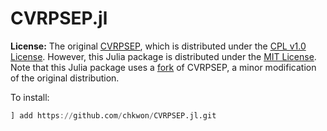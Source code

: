 # CVRPSEP.jl

**License:** 
The original [CVRPSEP](https://econ.au.dk/research/researcher-websites/jens-lysgaard/cvrpsep/), which is distributed under the [CPL v1.0 License](https://github.com/chkwon/CVRPSEP/blob/main/LICENSE). 
However, this Julia package is distributed under the [MIT License](https://github.com/chkwon/CVRPSEP.jl/blob/master/LICENSE).
Note that this Julia package uses a [fork](https://github.com/chkwon/CVRPSEP) of CVRPSEP, a minor modification of the original distribution.

To install:
```julia
] add https://github.com/chkwon/CVRPSEP.jl.git
```
